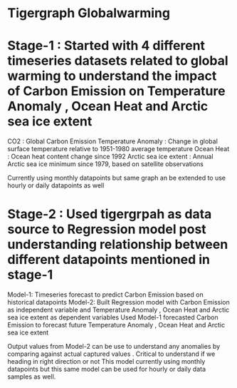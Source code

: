 # Tigergraph Globalwarming


# Stage-1 : Started with 4 different timeseries datasets related to global warming to understand the impact of Carbon Emission on Temperature Anomaly , Ocean Heat and Arctic sea ice extent 

CO2 : Global Carbon Emission
Temperature Anomaly : Change in global surface temperature relative to 1951-1980 average temperature
Ocean Heat : Ocean heat content change since 1992
Arctic sea ice extent : Annual Arctic sea ice minimum since 1979, based on satellite observations

Currently using monthly datapoints but same graph an be extended to use hourly or daily datapoints as well


# Stage-2 : Used tigergrpah as data source to Regression model post understanding relationship between different datapoints mentioned in stage-1
Model-1: Timeseries forecast to predict Carbon Emission based on historical datapoints 
Model-2: Built Regression model with Carbon Emission as independent variable and Temperature Anomaly , Ocean Heat and Arctic sea ice extent as dependent variables
Used Model-1 forecasted Carbon Emission to forecast future Temperature Anomaly , Ocean Heat and Arctic sea ice extent

Output values from Model-2 can be use to understand any anomalies by comparing against actual captured values . Critical to understand if we heading in right direction or not
This model currently using monthly datapoints but this same model can be used for hourly or daily data samples as well.
